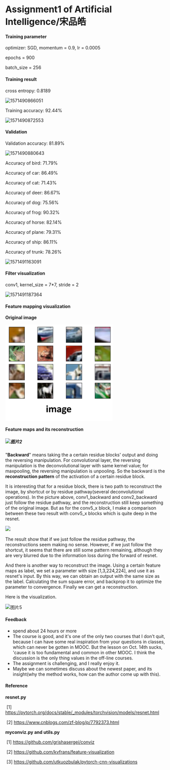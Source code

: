 # Assignment1 of Artificial Intelligence/宋品皓

#### Training parameter

optimizer: SGD, momentum = 0.9, lr = 0.0005

epochs = 900

batch_size = 256

#### Training result

cross entropy: 0.8189

![1571490866051](https://github.com/mousecpn/resnet_AI_HW1/edit/master/images\1571490866051.png)

Training accuracy: 92.44%

![1571490872553](https://github.com/mousecpn/resnet_AI_HW1/edit/master/images\1571490872553.png)

#### Validation

Validation accuracy: 81.89%

![1571490880643](https://github.com/mousecpn/resnet_AI_HW1/edit/master/images\1571490880643.png)



Accuracy of bird: 71.79%

Accuracy of car: 86.49%

Accuracy of cat: 71.43%

Accuracy of deer: 86.67%

Accuracy of dog: 75.56%

Accuracy of frog: 90.32%

Accuracy of horse: 82.14%

Accuracy of plane: 79.31%

Accuracy of ship: 86.11%

Accuracy of trunk: 78.26%

![1571491163091](https://github.com/mousecpn/resnet_AI_HW1/edit/master/images\1571491163091.png)



#### Filter visualization

conv1, kernel_size = 7*7, stride = 2

![1571491187364](https://github.com/mousecpn/resnet_AI_HW1/edit/master/images\1571491187364.png)

#### Feature mapping visualization

**Original image**

<img src="images\图片3.png" alt="图片3" style="zoom: 33%;" />



**Feature maps and its reconstruction**

##### ![图片2](https://github.com/mousecpn/resnet_AI_HW1/edit/master/images\图片2.png)

"**Backward**" means taking the a certain residue blocks' output and doing the reversing manipulation. For convolutional layer, the reversing manipulation is the deconvolutional layer with same kernel value; for maxpooling, the reversing manipulation is unpooling. So the backward is the **reconstruction pattern** of the activation of a certain residue block.

It is interesting that for a residue block, there is two path to reconstruct the image, by shortcut or by residue pathway(several deconvolutional operations). In the picture above, conv1_backward and conv2_backward just follow the residue pathway, and the reconstruction still keep something of the original image. But as for the conv5_x block, I make a comparison between these two result with conv5_x blocks which is quite deep in the resnet.

![](https://github.com/mousecpn/resnet_AI_HW1/edit/master/images\图片1.png)

The result show that if we just follow the residue pathway, the reconstructions seem making no sense. However, if we just follow the shortcut, it seems that there are still some pattern remaining, although they are very blurred  due to the information loss during the forward of resnet.

And there is another way to reconstruct the image. Using a certain feature maps as label, we set a parameter with size [1,3,224,224], and use it as resnet's input. By this way, we can obtain an output with the same size as the label. Calculating the sum square error, and backprop it to optimize the parameter to convergence. Finally we can get a reconstruction.

Here is the visualization.

![图片5](https://github.com/mousecpn/resnet_AI_HW1/edit/master/images\图片5.png)

#### Feedback

- spend about 24 hours or more
- The course is good, and it's one of the only two courses that I don't quit, because I can have some real inspiration from your questions in classes, which can never be gotten in MOOC. But the lesson on Oct. 14th sucks, 'cause it is too fundamental and common in other MOOC.  I think the discussion is the only thing values in the off-line courses.
- The assignment is challenging, and I really enjoy it.
- Maybe we can sometimes discuss about the newest paper, and its insight(why the method works, how can the author come up with this).



#### Reference

**resnet.py**

​	[1]  https://pytorch.org/docs/stable/_modules/torchvision/models/resnet.html 

​	[2]  https://www.cnblogs.com/zf-blog/p/7792373.html 

**myconviz.py and utils.py**

​	[1]  https://github.com/grishasergei/conviz

​	[2]  https://github.com/kvfrans/feature-visualization 

​	[3] https://github.com/utkuozbulak/pytorch-cnn-visualizations

